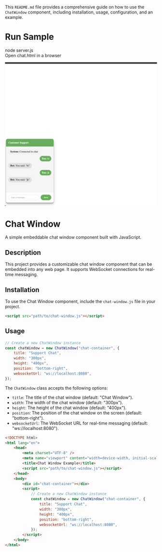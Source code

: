 This `README.md` file provides a comprehensive guide on how to use the `ChatWindow` component, including installation, usage, configuration, and an example.

# Run Sample

node server.js  
Open chat.html in a browser

![alt text](image-1.png)

# Chat Window

A simple embeddable chat window component built with JavaScript.

## Description

This project provides a customizable chat window component that can be embedded into any web page. It supports WebSocket connections for real-time messaging.

## Installation

To use the Chat Window component, include the `chat-window.js` file in your project.

```html
<script src="path/to/chat-window.js"></script>
```

## Usage

```javascript
// Create a new ChatWindow instance
const chatWindow = new ChatWindow("chat-container", {
	title: "Support Chat",
	width: "300px",
	height: "400px",
	position: "bottom-right",
	websocketUrl: "ws://localhost:8080",
});
```

The `ChatWindow` class accepts the following options:

-   `title`: The title of the chat window (default: "Chat Window").
-   `width`: The width of the chat window (default: "300px").
-   `height`: The height of the chat window (default: "400px").
-   `position`: The position of the chat window on the screen (default: "bottom-right").
-   `websocketUrl`: The WebSocket URL for real-time messaging (default: "ws://localhost:8080").

```html
<!DOCTYPE html>
<html lang="en">
	<head>
		<meta charset="UTF-8" />
		<meta name="viewport" content="width=device-width, initial-scale=1.0" />
		<title>Chat Window Example</title>
		<script src="path/to/chat-window.js"></script>
	</head>
	<body>
		<div id="chat-container"></div>
		<script>
			// Create a new ChatWindow instance
			const chatWindow = new ChatWindow("chat-container", {
				title: "Support Chat",
				width: "300px",
				height: "400px",
				position: "bottom-right",
				websocketUrl: "ws://localhost:8080",
			});
		</script>
	</body>
</html>
```
